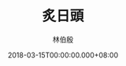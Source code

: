 ---
issue: 266
title: 炙日頭
author: 林伯殷
language: 饒平
date: 2018-03-15T00:00:00.000+08:00
topic: 抒懷
difficulty: 2
wikidata: Q98096143
wikidata_link: https://www.wikidata.org/wiki/Q98096143
author_wikidata_link: https://www.wikidata.org/wiki/Q98096277
author_wikidata: Q98096277
---